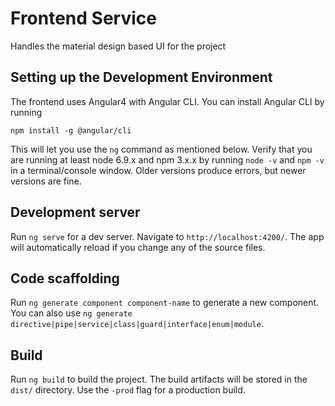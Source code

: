 # Frontend Service

Handles the material design based UI for the project

## Setting up the Development Environment

The frontend uses Angular4 with Angular CLI. You can install Angular CLI by running

    npm install -g @angular/cli

This will let you use the `ng` command as
mentioned below. Verify that you are running at least node 6.9.x and npm 3.x.x by running
`node -v` and `npm -v` in a terminal/console window. Older versions produce errors,
but newer versions are fine.

## Development server

Run `ng serve` for a dev server. Navigate to `http://localhost:4200/`. The app
will automatically reload if you change any of the source files.

## Code scaffolding

Run `ng generate component component-name` to generate a new component. You can
also use `ng generate directive|pipe|service|class|guard|interface|enum|module`.

## Build

Run `ng build` to build the project. The build artifacts will be stored in the `dist/` directory. Use the `-prod` flag for a production build.

